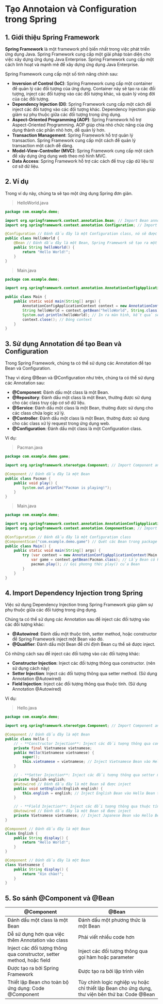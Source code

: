 # Tạo Annotaion và Configuration trong Spring

## 1. Giới thiệu Spring Framework
**Spring Framework** là một framework phổ biến nhất trong việc phát triển ứng dụng Java. Spring Framework cung cấp một giải pháp toàn diện cho việc xây dựng ứng dụng Java Enterprise. Spring Framework cung cấp một cách linh hoạt và mạnh mẽ để xây dựng ứng dụng Java Enterprise.

Spring Framework cung cấp một số tính năng chính sau:
- **Inversion of Control (IoC)**: Spring Framework cung cấp một container để quản lý các đối tượng của ứng dụng. Container này sẽ tạo ra các đối tượng, inject các đối tượng vào các đối tượng khác, và quản lý vòng đời của các đối tượng.
- **Dependency Injection (DI)**: Spring Framework cung cấp một cách để inject các đối tượng vào các đối tượng khác. Dependency Injection giúp giảm sự phụ thuộc giữa các đối tượng trong ứng dụng.
- **Aspect-Oriented Programming (AOP)**: Spring Framework hỗ trợ Aspect-Oriented Programming. AOP giúp chia nhỏ chức năng của ứng dụng thành các phần nhỏ hơn, dễ quản lý hơn.
- **Transaction Management**: Spring Framework hỗ trợ quản lý transaction. Spring Framework cung cấp một cách để quản lý transaction một cách dễ dàng.
- **Model-View-Controller (MVC)**: Spring Framework cung cấp một cách để xây dựng ứng dụng web theo mô hình MVC.
- **Data Access**: Spring Framework hỗ trợ các cách để truy cập dữ liệu từ cơ sở dữ liệu.

## 2. Ví dụ
Trong ví dụ này, chúng ta sẽ tạo một ứng dụng Spring đơn giản.

> HelloWorld.java
```java
package com.example.demo;

import org.springframework.context.annotation.Bean; // Import Bean annotation 
import org.springframework.context.annotation.Configuration; // Import Configuration annotation

@Configuration // Đánh dấu đây là một Configuration class, nó sẽ được Spring Framework quản lý và tạo ra các Bean
public class HelloWorld {
    @Bean // Đánh dấu đây là một Bean, Spring Framework sẽ tạo ra một Bean từ phương thức này
    public String helloWorld() {
        return "Hello World!";
    }
}
```

> Main.java
```java
package com.example.demo;

import org.springframework.context.annotation.AnnotationConfigApplicationContext; // Import AnnotationConfigApplicationContext

public class Main {
    public static void main(String[] args) {
        AnnotationConfigApplicationContext context = new AnnotationConfigApplicationContext(HelloWorld.class); // Tạo một AnnotationConfigApplicationContext với HelloWorld class, nó sẽ tạo ra các Bean từ HelloWorld class
        String helloWorld = context.getBean("helloWorld", String.class); // Lấy Bean có tên là "helloWorld" từ context
        System.out.println(helloWorld); // In ra màn hình, kết quả sẽ là "Hello World!"
        context.close(); // Đóng context
    }
}
```

## 3. Sử dụng Annotation để tạo Bean và Configuration
Trong Spring Framework, chúng ta có thể sử dụng các Annotation để tạo Bean và Configuration.

Thay vì dùng @Bean và @Configuration như trên, chúng ta có thể sử dụng các Annotation sau:

- **@Component**: Đánh dấu một class là một Bean.
- **@Repository**: Đánh dấu một class là một Bean, thường được sử dụng cho các class truy cập cơ sở dữ liệu.
- **@Service**: Đánh dấu một class là một Bean, thường được sử dụng cho các class chứa logic xử lý.
- **@Controller**: Đánh dấu một class là một Bean, thường được sử dụng cho các class xử lý request trong ứng dụng web.
- **@Configuration**: Đánh dấu một class là một Configuration class.

Ví dụ:

>Pacman.java
```java
package com.example.demo.game;

import org.springframework.stereotype.Component; // Import Component annotation

@Component // Đánh dấu đây là một Bean
public class Pacman {
    public void play() {
        System.out.println("Pacman is playing!");
    }
}
```

> Main.java
```java
package com.example.demo;

import org.springframework.context.annotation.AnnotationConfigApplicationContext; // Import AnnotationConfigApplicationContext
import org.springframework.context.annotation.ComponentScan; // Import ComponentScan annotation, sử dụng để quét các Bean

@Configuration // Đánh dấu đây là một Configuration class
@ComponentScan("com.example.demo.game") // Quét các Bean trong package com.example.demo.game và package con của nó
public class Main() {
    public static void main(String[] args) {
        try (var context = new AnnotationConfigApplicationContext(Main.class)) { // Tạo một AnnotationConfigApplicationContext với Main class, nó sẽ tạo ra các Bean từ Main class
            var game = context.getBean(Pacman.class); // Lấy Bean có kiểu là Pacman từ context
            pacman.play(); // Gọi phương thức play() của Bean
        }
    }
}
```

## 4. Import Dependency Injection trong Spring
Việc sử dụng Dependency Injection trong Spring Framework giúp giảm sự phụ thuộc giữa các đối tượng trong ứng dụng.
 
Chúng ta có thể sử dụng các Annotation sau để inject các đối tượng vào các đối tượng khác:
- **@Autowired**: Đánh dấu một thuộc tính, setter method, hoặc constructor để Spring Framework inject một Bean vào đó.
- **@Qualifier**: Đánh dấu một Bean để chỉ định Bean cụ thể sẽ được inject.

Có những cách sau để inject các đối tượng vào các đối tượng khác:
- **Constructor Injection**: Inject các đối tượng thông qua constructor. (nên sử dụng cách này)
- **Setter Injection**: Inject các đối tượng thông qua setter method. (Sử dụng Annotation @Autowired)
- **Field Injection**: Inject các đối tượng thông qua thuộc tính. (Sử dụng Annotation @Autowired)

Ví dụ:
> Hello.java
```java
package com.example.demo;

import org.springframework.stereotype.Component; // Import Component annotation

@Component // Đánh dấu đây là một Bean
public class Hello {
    // - **Constructor Injection**: Inject các đối tượng thông qua constructor
    private final Vietnamese vietnamese;
    public Hello(Vietnamese vietnamese) {
        super();
        this.vietnamese = vietnamese; // Inject Vietnamese Bean vào Hello Bean thông qua constructor
    }

    // - **Setter Injection**: Inject các đối tượng thông qua setter method
    private English english;
    @Autowired // Đánh dấu đây là một Bean sẽ được inject
    public void setEnglish(English english) {
        this.english = english; // Inject English Bean vào Hello Bean thông qua setter method
    }

    // - **Field Injection**: Inject các đối tượng thông qua thuộc tính
    @Autowired // Đánh dấu đây là một Bean sẽ được inject
    private Vietnamese vietnamese; // Inject Japanese Bean vào Hello Bean thông qua thuộc tín
}

@Component // Đánh dấu đây là một Bean
class English {
    public String display() {
        return "Hello World!";
    }
}

@Component // Đánh dấu đây là một Bean
class Vietnamese {
    public String display() {
        return "Xin chào!";
    }
}
```

## 5. So sánh @Component và @Bean
| @Component | @Bean |
|------------|-------|
| Đánh dấu một class là một Bean | Đánh dấu một phương thức là một Bean |
| Dễ sử dụng hơn qua việc thêm Annotation vào class | Phải viết nhiều code hơn |
| Inject các đối tượng thông qua constructor, setter method, hoặc field | Inject các đối tượng thông qua gọi hàm hoặc parameter |
| Được tạo ra bởi Spring Framework | Được tạo ra bởi lập trình viên |
| Thiết lập Bean cho toàn bộ ứng dụng: Code @Component | Tùy chỉnh logic nghiệp vụ hoặc chỉ thiết lập Bean cho ứng dụng, thư viện bên thứ ba: Code @Bean |

